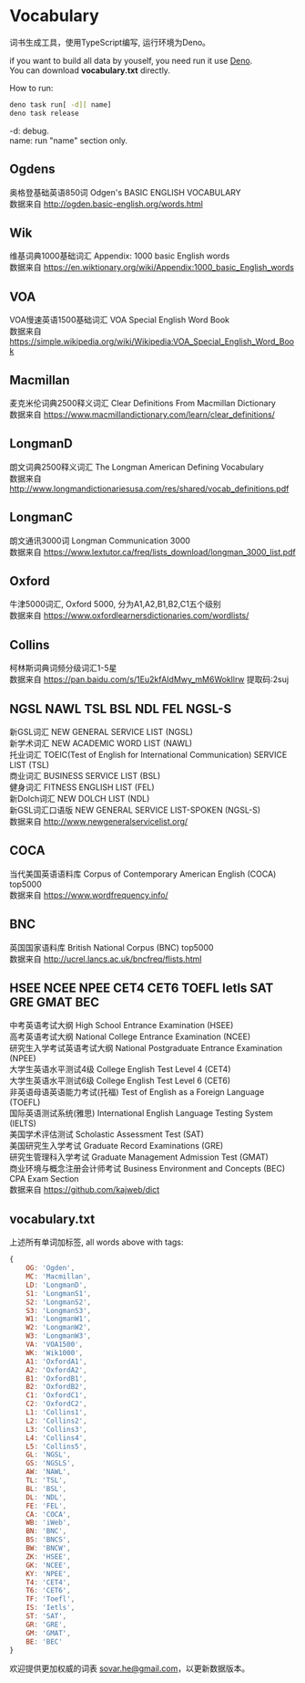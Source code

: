 # Vocabulary

词书生成工具，使用TypeScript编写, 运行环境为Deno。

if you want to build all data by youself, you need run it use [Deno](https://deno.land/).  
You can download **vocabulary.txt** directly.

How to run:
```bash
deno task run[ -d][ name]
deno task release
```
-d: debug.  
name: run "name" section only.

## Ogdens
奥格登基础英语850词 Odgen's BASIC ENGLISH VOCABULARY  
数据来自 <http://ogden.basic-english.org/words.html>

## Wik
维基词典1000基础词汇 Appendix: 1000 basic English words  
数据来自 <https://en.wiktionary.org/wiki/Appendix:1000_basic_English_words>

## VOA
VOA慢速英语1500基础词汇 VOA Special English Word Book  
数据来自 <https://simple.wikipedia.org/wiki/Wikipedia:VOA_Special_English_Word_Book>

## Macmillan
麦克米伦词典2500释义词汇 Clear Definitions From Macmillan Dictionary  
数据来自 <https://www.macmillandictionary.com/learn/clear_definitions/>

## LongmanD
朗文词典2500释义词汇 The Longman American Defining Vocabulary  
数据来自 <http://www.longmandictionariesusa.com/res/shared/vocab_definitions.pdf>

## LongmanC
朗文通讯3000词 Longman Communication 3000  
数据来自 <https://www.lextutor.ca/freq/lists_download/longman_3000_list.pdf>

## Oxford
牛津5000词汇, Oxford 5000, 分为A1,A2,B1,B2,C1五个级别  
数据来自 <https://www.oxfordlearnersdictionaries.com/wordlists/>

## Collins
柯林斯词典词频分级词汇1-5星  
数据来自 <https://pan.baidu.com/s/1Eu2kfAIdMwy_mM6Wokllrw> 提取码:2suj

## NGSL NAWL TSL BSL NDL FEL NGSL-S
新GSL词汇 NEW GENERAL SERVICE LIST (NGSL)  
新学术词汇 NEW ACADEMIC WORD LIST (NAWL)  
托业词汇 TOEIC(Test of English for International Communication) SERVICE LIST (TSL)  
商业词汇 BUSINESS SERVICE LIST (BSL)  
健身词汇 FITNESS ENGLISH LIST (FEL)  
新Dolch词汇 NEW DOLCH LIST (NDL)  
新GSL词汇口语版 NEW GENERAL SERVICE LIST-SPOKEN (NGSL-S)  
数据来自 <http://www.newgeneralservicelist.org/>

## COCA
当代美国英语语料库 Corpus of Contemporary American English (COCA) top5000  
数据来自 <https://www.wordfrequency.info/>

## BNC
英国国家语料库 British National Corpus (BNC) top5000  
数据来自 <http://ucrel.lancs.ac.uk/bncfreq/flists.html>

## HSEE NCEE NPEE CET4 CET6 TOEFL Ietls SAT GRE GMAT BEC
中考英语考试大纲 High School Entrance Examination (HSEE)  
高考英语考试大纲 National College Entrance Examination (NCEE)  
研究生入学考试英语考试大纲 National Postgraduate Entrance Examination (NPEE)  
大学生英语水平测试4级 College English Test Level 4 (CET4)  
大学生英语水平测试6级 College English Test Level 6 (CET6)  
非英语母语英语能力考试(托福) Test of English as a Foreign Language (TOEFL)  
国际英语测试系统(雅思) International English Language Testing System (IELTS)  
美国学术评估测试 Scholastic Assessment Test (SAT)  
美国研究生入学考试 Graduate Record Examinations (GRE)  
研究生管理科入学考试 Graduate Management Admission Test (GMAT)  
商业环境与概念注册会计师考试 Business Environment and Concepts (BEC) CPA Exam Section  
数据来自 https://github.com/kajweb/dict

## vocabulary.txt
上述所有单词加标签, all words above with tags:
```JavaScript
{
    OG: 'Ogden',
    MC: 'Macmillan',
    LD: 'LongmanD',
    S1: 'LongmanS1',
    S2: 'LongmanS2',
    S3: 'LongmanS3',
    W1: 'LongmanW1',
    W2: 'LongmanW2',
    W3: 'LongmanW3',
    VA: 'VOA1500',
    WK: 'Wik1000',
    A1: 'OxfordA1',
    A2: 'OxfordA2',
    B1: 'OxfordB1',
    B2: 'OxfordB2',
    C1: 'OxfordC1',
    C2: 'OxfordC2',
    L1: 'Collins1',
    L2: 'Collins2',
    L3: 'Collins3',
    L4: 'Collins4',
    L5: 'Collins5',
    GL: 'NGSL',
    GS: 'NGSLS',
    AW: 'NAWL',
    TL: 'TSL',
    BL: 'BSL',
    DL: 'NDL',
    FE: 'FEL',
    CA: 'COCA',
    WB: 'iWeb',
    BN: 'BNC',
    BS: 'BNCS',
    BW: 'BNCW',
    ZK: 'HSEE',
    GK: 'NCEE',
    KY: 'NPEE',
    T4: 'CET4',
    T6: 'CET6',
    TF: 'Toefl',
    IS: 'Ietls',
    ST: 'SAT',
    GR: 'GRE',
    GM: 'GMAT',
    BE: 'BEC'
}
```

欢迎提供更加权威的词表 <sovar.he@gmail.com>，以更新数据版本。
